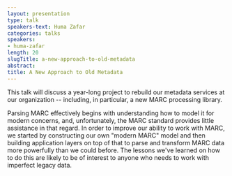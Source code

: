 ```yaml
---
layout: presentation
type: talk
speakers-text: Huma Zafar
categories: talks
speakers:
- huma-zafar
length: 20
slugTitle: a-new-approach-to-old-metadata
abstract:
title: A New Approach to Old Metadata
---
```

This talk will discuss a year-long project to rebuild our metadata services at our organization -- including, in particular, a new MARC processing library.

Parsing MARC effectively begins with understanding how to model it for modern concerns, and, unfortunately, the MARC standard provides little assistance in that regard. In order to improve our ability to work with MARC, we started by constructing our own "modern MARC" model and then building application layers on top of that to parse and transform MARC data more powerfully than we could before. The lessons we've learned on how to do this are likely to be of interest to anyone who needs to work with imperfect legacy data.
